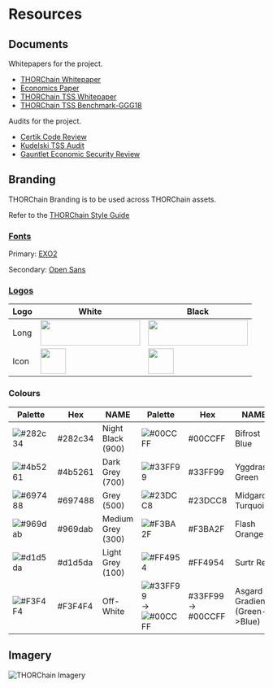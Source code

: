 # Resources

## Documents
Whitepapers for the project. 

* [THORChain Whitepaper](https://github.com/thorchain/Resources/blob/master/Whitepapers/THORChain-Whitepaper-May2020.pdf)
* [Economics Paper](https://github.com/thorchain/Resources/blob/master/Whitepapers/THORChain-Cryptoeconomic-Paper-May2020.pdf)
* [THORChain TSS Whitepaper](https://github.com/thorchain/Resources/blob/master/Whitepapers/THORChain-TSS-Paper-June2020.pdf)
* [THORChain TSS Benchmark-GGG18](https://github.com/thorchain/Resources/blob/master/Whitepapers/THORChain-TSS-Benchmark-July2020.pdf)

Audits for the project. 
* [Certik Code Review](https://github.com/thorchain/Resources/blob/master/Audits/THORChain-Certik-CodeReview-Mar2020.pdf)
* [Kudelski TSS Audit](https://github.com/thorchain/Resources/blob/master/Audits/THORChain-Kudelski-TSS-Audit-June2020.pdf)
* [Gauntlet Economic Security Review](https://github.com/thorchain/Resources/blob/master/Audits/THORChain-Gauntlet-EconomicSecurityReview-May2020.pdf)

## Branding
THORChain Branding is to be used across THORChain assets. 

Refer to the [THORChain Style Guide](https://github.com/thorchain/Branding/blob/master/THORCHAIN-STYLEGUIDE-June2018.pdf)

### [Fonts](https://github.com/thorchain/Resources/tree/master/Fonts)
Primary: [EXO2](/fonts/exo)

Secondary: [Open Sans](/fonts/opensans)


### [Logos](https://github.com/thorchain/Resources/tree/master/Logos)

|Logo|White|Black|
|---|---|---|
Long | <img src="https://github.com/thorchain/Branding/blob/master/Logos/png/Thorchain_main_logo.png" width="196" height="50" /> | <img src="https://github.com/thorchain/Branding/blob/master/Logos/png/Thorchain_logo_white.png" width="196" height="50" />
Icon | <img src="https://github.com/thorchain/Branding/blob/master/Logos/png/Thorchain_icon.png" width="50" height="50" />| <img src="https://github.com/thorchain/Branding/blob/master/Logos/png/Thorchain_icon_rounded.png" width="50" height="50" />


### Colours

| Palette | Hex     | NAME        | Palette            | Hex                | NAME                   |
|---------|---------|-------------|--------------------|--------------------|------------------------|
| ![#282c34](https://placehold.it/15/282c34/000000?text=+) | #282c34 | Night Black (900) | ![#00CCFF](https://placehold.it/15/00CCFF/000000?text=+)            | #00CCFF            | Bifrost Blue         |
| ![#4b5261](https://placehold.it/15/4b5261/000000?text=+) | #4b5261 | Dark Grey (700)   | ![#33FF99](https://placehold.it/15/33FF99/000000?text=+)           | #33FF99            | Yggdrasil Green        |
| ![#697488](https://placehold.it/15/697488/000000?text=+) | #697488 | Grey (500)       | ![#23DCC8](https://placehold.it/15/23DCC8/000000?text=+)            | #23DCC8            | Midgard Turquoise      |
| ![#969dab](https://placehold.it/15/969dab/000000?text=+) | #969dab | Medium Grey (300) | ![#F3BA2F](https://placehold.it/15/F3BA2F/000000?text=+)            | #F3BA2F            | Flash Orange           |
| ![#d1d5da](https://placehold.it/15/d1d5da/000000?text=+) | #d1d5da | Light Grey (100)   | ![#FF4954](https://placehold.it/15/FF4954/000000?text=+)           | #FF4954            | Surtr Red              |
| ![#F3F4F4](https://placehold.it/15/F3F4F4/000000?text=+)   | #F3F4F4    | Off-White       | ![#33FF99](https://placehold.it/15/33FF99/000000?text=+) -> ![#00CCFF](https://placehold.it/15/00CCFF/000000?text=+) | #33FF99 -> #00CCFF | Asgard Gradient (Green->Blue) |


## Imagery

![THORChain Imagery](https://github.com/thorchain/Branding/blob/master/images/thorchain-imagery.png)

